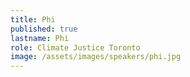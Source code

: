 ```yaml
---
title: Phi
published: true
lastname: Phi
role: Climate Justice Toronto
image: /assets/images/speakers/phi.jpg
---
```

